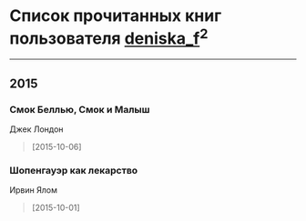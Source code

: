 # Список прочитанных книг пользователя [deniska_f](http://vk.com/id17520414)<sup>2</sup>
---

## 2015

### Смок Беллью, Смок и Малыш
Джек Лондон
> [2015-10-06] 


### Шопенгауэр как лекарство
Ирвин Ялом
> [2015-10-01] 



